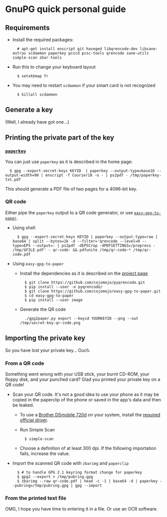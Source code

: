 GnuPG quick personal guide
==========================

## Requirements

- Install the required packages:

        # apt-get install enscript git haveged libqrencode-dev libsane-extras scdaemon paperkey pcscd pcsc-tools qrencode sane-utils simple-scan zbar-tools

- Run this to change your keyboard layout

        $ setxkbmap fr

- You may need to restart `scdaemon` if your smart card is not recognized

        $ killall scdaemon

## Generate a key

(Well, I already have got one…)

## Printing the private part of the key

### [`paperkey`](http://www.jabberwocky.com/software/paperkey/)

You can just use `paperkey` as it is described in the home page:

      $ gpg --export-secret-keys KEYID  | paperkey --output-type=base16 --output-width=90 | enscript -f Courier10 -o - | ps2pdf - /tmp/paperkey-txt.pdf

This should generate a PDF file of two pages for a 4096-bit key.

### QR code

Either pipe the `paperkey` output to a QR code generator, or use [`easy-gpg-to-paper`](https://github.com/cojomojo/easy-gpg-to-paper).

- Using shell

        $ gpg --export-secret-keys KEYID | paperkey --output-type=raw | base64 | split --bytes=1k -d --filter='qrencode --level=H --type=EPS --output=- | ps2pdf -dEPSCrop -dPDFSETTINGS=/prepress - /tmp/$FILE.pdf' - qr-code- && pdfunite /tmp/qr-code-* /tmp/qr-code.pdf

- Using `easy-gpg-to-paper`
  - Install the dependencies as it is described on the [project page](https://github.com/cojomojo/easy-gpg-to-paper/blob/45801fafab2213cb77b60ce6a22f938a3d983be0/README.md#dependencies)

          $ git clone https://github.com/cojomojo/pyqrencode.git
          $ pip install --user -e pyqrencode/
          $ git clone https://github.com/cojomojo/easy-gpg-to-paper.git
          $ cd easy-gpg-to-paper
          $ pip install --user image

  - Generate the QR code

          ./gpg2paper.py export --keyid YOURKEYID --png --out /tmp/secret-key-qr-code.png

## Importing the private key

So you have lost your private key… Ouch.

### From a QR code

Something went wrong with your USB stick, your burnt CD-ROM, your floppy disk, and your punched card? Glad you printed your private key on a QR code!

- Scan your QR code. It's not a good idea to use your phone as it may be copied in the paperclip of the phone or saved in the app's data and then be leaked.
  - To use a [Brother DSmobile 720d](https://www.brother-usa.com/Scanners/ModelDetail/24/DS720D/Overview) on your system, install the [required official driver](http://support.brother.com/g/b/downloadend.aspx?c=us&lang=en&prod=ds720d_all&os=128&dlid=dlf100976_000&flang=4&type3=566).
  - Run Simple Scan

          $ simple-scan

  - Choose a definition of at least 300 dpi. If the following importation fails, increase the value.

- Import the scanned QR code with `zbarimg` and `paperclip`

        $ # to handle GPG 2.1 keyring format change for paperkey
        $ gpg2 --export > /tmp/pubring.gpg
        $ zbarimg --raw qr-code.pdf | head -c -1 | base64 -d | paperkey --pubring=/tmp/pubring.gpg | gpg --import

### From the printed text file

OMG, I hope you have time to entering it in a file. Or use an OCR software.
